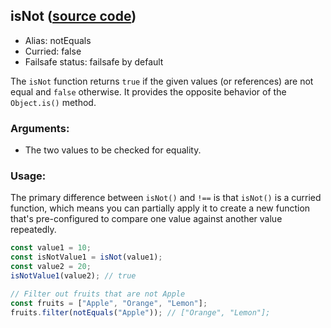## isNot ([source code](https://github.com/bigbinary/neeto-cist/blob/9b5f349ecf0c1c7d258fa92ef2088c29f85274e6/src/general.js#L54-L55))

- Alias: notEquals
- Curried: false
- Failsafe status: failsafe by default

The `isNot` function returns `true` if the given values (or references) are not
equal and `false` otherwise. It provides the opposite behavior of the
`Object.is()` method.

### Arguments:

- The two values to be checked for equality.

### Usage:

The primary difference between `isNot()` and `!==` is that `isNot()` is a
curried function, which means you can partially apply it to create a new
function that's pre-configured to compare one value against another value
repeatedly.

```js
const value1 = 10;
const isNotValue1 = isNot(value1);
const value2 = 20;
isNotValue1(value2); // true

// Filter out fruits that are not Apple
const fruits = ["Apple", "Orange", "Lemon"];
fruits.filter(notEquals("Apple")); // ["Orange", "Lemon"];
```
